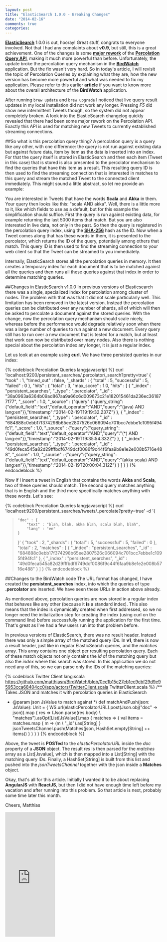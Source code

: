 ```yaml
---
layout: post
title: "ElasticSearch 1.0.0 - Breaking Changes"
date: "2014-02-16"
comments: true
categories: 
---
```

**[ElasticSearch](http://www.elasticsearch.org)** 1.0.0 is out, hooray! Great stuff, congrats to everyone involved. Not that I had any complaints about **v0.9**, but still, this is a great achievement. One of the changes is some **[major rework](http://www.elasticsearch.org/blog/percolator-redesign-blog-post/)** of the **[Percolation Query API](http://www.elasticsearch.org/guide/en/elasticsearch/reference/master/search-percolate.html)**, making it much more powerful than before. Unfortunately, the update broke the percolation query mechanism in the **[BirdWatch](http://birdwatch.matthiasnehlsen.com)** application. But the fix wasn't very hard. So in today's article, I will revisit the topic of Percolation Queries by explaining what they are, how the new version has become more powerful and what was needed to fix my application. Please refer to this earlier **[article](http://matthiasnehlsen.com/blog/2013/09/10/birdwatch-explained/)** if you want to know more about the overall architecture of the **BirdWatch** application.

<!-- more -->

After running ````brew update```` and ````brew upgrade```` I noticed that live query result updates in my local installation did not work any longer. Pressing *F5* did show new intermittent Tweets though, so the system did not appear completely broken. A look into the ElasticSearch changelog quickly revealed that there had been some major rework on the Percolation API. Exactly this API is used for matching new Tweets to currently established streaming connections.

##So what is this percolation query thing?
A percolation query is a query like any other, with one difference: the query is not run against existing data but against future data, item by item as the data is inserted into an index. For that the query itself is stored in ElasticSearch and then each item (Tweet in this case) that is stored is also presented to the percolator mechanism to find the queries that have this item as a result. This resulting query ID is then used to find the streaming connection that is interested in matches to this query and stream the matched Tweet to the connected client immediately. This might sound a little abstract, so let me provide an example:

You are interested in Tweets that have the words **Scala** and **Akka** in them. Your query then looks like this: "scala AND akka". Well, there is a little more to it, like which fields to use as a default, but for this example the simplification should suffice. First the query is run against existing data, for example returning the last 5000 items that match. But you are also interested in live data, not only in the past. So then the query is registered in the percolation query index, using the **[SHA-256](http://de.wikipedia.org/wiki/SHA-2)** hash as the ID. Now when a Tweet comes along that has these words in them, it is presented to the percolator, which returns the ID of the query, potentially among others that match. This query ID is then used to find the streaming connection to your web client so that the Tweet can be streamed to you immediately.

Internally, ElasticSearch stores all the percolation queries in memory. It then creates a temporary index for each document that is to be matched against all the queries and then runs all these queries against that index in order to determine matching queries.

##Changes in ElasticSearch v1.0.0
In previous versions of Elasticsearch there was a single, specialized index for percolation among cluster of nodes. The problem with that was that it did not scale particularly well. This limitation has been removed in the latest version. Instead the percolation queries can be distributed over any number of shards, all of which will then be asked to percolate a document against the stored queries. With the change, now the percolation query mechanism should scale nicely, whereas before the performance would degrade relatively soon when there was a large number of queries to run against a new document. Every query still has to run over a new document that is tested for a match, but at least that work can now be distributed over many nodes. Also there is nothing special about the percolation index any longer, it is just a regular index.

Let us look at an example using **curl**. We have three persisted queries in our index:

{% codeblock Percolation Queries lang:javascript %}
curl 'localhost:9200/persistent_searches/.percolator/_search?pretty=true'
{
  "took" : 1,
  "timed_out" : false,
  "_shards" : {
    "total" : 5,
    "successful" : 5,
    "failed" : 0
  },
  "hits" : {
    "total" : 3,
    "max_score" : 1.0,
    "hits" : [ {
      "_index" : "persistent_searches",
      "_type" : ".percolator",
      "_id" : "38a0963a6364b09ad867aa9a66c6d009673c21e182015461da236ec361877f77",
      "_score" : 1.0, "_source" : {"query":{"query_string":{"default_field":"text","default_operator":"AND","query":"(java) AND lang:en"}},"timestamp":"2014-02-19T19:19:32.237Z"}
    }, {
      "_index" : "persistent_searches",
      "_type" : ".percolator",
      "_id" : "684888c0ebb17f374298b65ee2807526c066094c701bcc7ebbe1c1095f494fc1",
      "_score" : 1.0, "_source" : {"query":{"query_string":{"default_field":"text","default_operator":"AND","query":"(*) AND lang:en"}},"timestamp":"2014-02-19T19:35:54.332Z"}
    }, {
      "_index" : "persistent_searches",
      "_type" : ".percolator",
      "_id" : "49d0feca545a82d29fffbdf6749dcf0086f9c44f6faa9b8e1e2e008b5716e488",
      "_score" : 1.0, "_source" : {"query":{"query_string":{"default_field":"text","default_operator":"AND","query":"(akka scala) AND lang:en"}},"timestamp":"2014-02-19T20:00:04.312Z"}
    } ]
  }
}
{% endcodeblock %}

Now if I insert a tweet in English that contains the words **Akka** and **Scala**, two of these queries should match. The second query matches anything that is in English and the third more specifically matches anything with these words. Let's see:

{% codeblock Percolation Queries lang:javascript %}
curl 'localhost:9200/persistent_searches/tweets/_percolate?pretty=true' -d '{
>     "doc" : {
>         "text" : "blah, blah, akka blah, scala blah, blah",
>         "lang" : "en"
>     }
> }'
{
  "took" : 2,
  "_shards" : {
    "total" : 5,
    "successful" : 5,
    "failed" : 0
  },
  "total" : 2,
  "matches" : [ {
    "_index" : "persistent_searches",
    "_id" : "684888c0ebb17f374298b65ee2807526c066094c701bcc7ebbe1c1095f494fc1"
  }, {
    "_index" : "persistent_searches",
    "_id" : "49d0feca545a82d29fffbdf6749dcf0086f9c44f6faa9b8e1e2e008b5716e488"
  } ]
}
{% endcodeblock %}


##Changes to the BirdWatch code
The URL format has changed, I have created the **persistent_searches** index, into which the queries of type **.percolator** are inserted. We have seen these URLs in action above already.

As mentioned above, percolation queries are now stored in a regular index that behaves like any other (because it **is** a standard index). This also means that the index is dynamically created when first addressed, so we no longer need the initialization step for creating the index (using curl on the command line) before successfully running the application for the first time. That's great as I've had a few users run into that problem before.

In previous versions of ElasticSearch, there was no result header. Instead there was only a simple array of the matched query IDs. In **v1**, there is now a result header, just like in regular ElasticSearch queries, and the *matches* array. This array contains one object per resulting percolation query. Each of these match objects not only contains the *id* of the matching query but also the *index* where this search was stored. In this application we do not need any of this, so we can parse only the IDs of the matching queries: 

{% codeblock Twitter Client lang:scala https://github.com/matthiasn/BirdWatch/blob/0ce1b15c27eb1ec9cbf29d9e95953cca68404cc0/app/actors/TwitterClient.scala TwitterClient.scala %}
/** Takes JSON and matches it with percolation queries in ElasticSearch
  * @param json JsValue to match against 
  */
def matchAndPush(json: JsValue): Unit = {
  WS.url(elasticPercolatorURL).post(Json.obj("doc" -> json)).map {
    res => (Json.parse(res.body) \ "matches").asOpt[List[JsValue]].map {
      matches => {
        val items = matches.map { m => (m \ "_id").as[String] }
        jsonTweetsChannel.push(Matches(json, HashSet.empty[String] ++ items))
      }
    }
  }
}
{% endcodeblock %}

Above, the tweet is **POSTed** to the *elasticPercolatorURL* inside the *doc* property of a **JSON** object. The result *res* is then parsed for the *matches* array as a List[Jsvalue], which is then mapped into a List[String] with the matching query IDs. Finally, a HashSet[String] is built from this list and pushed into the *jsonTweetsChannel* together with the json inside a **Matches** object. 

Okay, that's all for this article. Initially I wanted it to be about replacing **AngularJS** with **ReactJS**, but then I did not have enough time left before my vacation and after running into this problem. So that article is next, probably some time later this month.

Cheers,
Matthias

<iframe width="160" height="400" src="https://leanpub.com/building-a-system-in-clojure/embed" frameborder="0" allowtransparency="true"></iframe>